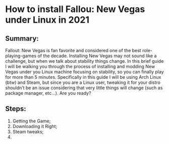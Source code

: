 # **How to install Fallou: New Vegas under Linux in 2021**

## Summary: 
Fallout: New Vegas is fan favorite and considered one of the best role-playing-games of the decade.
Installing New Vegas may not sound like a challenge, but when we talk about stability things change. In this brief guide I will be walking you through the process of installing and modding New Vegas under you Linux machine focusing on stability, so you can finally play for more than 5 minutes. Specifically in this guide I will be using Arch Linux (btw) and Steam, but since you are a Linux user, tweaking it for your distro shouldn’t be an issue considering that very little things will change (such as package manager, etc...). Are you ready?

## Steps: 
1. Getting the Game;
1. Downloading it Right;
1. Steam tweaks;
2. 
